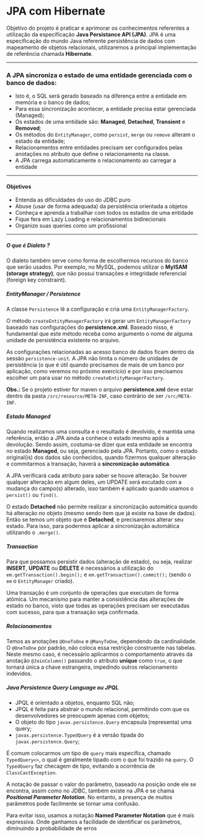 # JPA com Hibernate

Objetivo do projeto é praticar e aprimorar os conhecimentos referentes a utilização da especificação **Java Persistance API (JPA)**. JPA é uma especificação do mundo Java referente persistência de dados com mapeamento de objetos relacionais, utilizaremos a principal implementação de referência chamada **Hibernate**.

---

### A JPA sincroniza o estado de uma entidade gerenciada com o banco de dados:

- Isto é, o SQL será gerado baseado na diferença entre a entidade em memória e o banco de dados;
- Para essa sincronização acontecer, a entidade precisa estar gerenciada (Managed);
- Os estados de uma entidade são: **Managed**, **Detached**, **Transient** e **Removed**;
- Os métodos do ``EntityManager``, como ``persist``, ``merge`` ou ``remove`` alteram o estado da entidade;
- Relacionamentos entre entidades precisam ser configurados pelas anotações no atributo que define o relacionamento na classe.
- A JPA carrega automaticamente o relacionamento ao carregar a entidade

___

#### Objetivos

- Entenda as dificuldades do uso do JDBC puro
- Abuse (usar de forma adequada) da persistência orientada a objetos
- Conheça e aprenda a trabalhar com todos os estados de uma entidade
- Fique fera em Lazy Loading e relacionamentos bidirecionais
- Organize suas queries como um profissional

___

##### O que é Dialeto ?
O dialeto também serve como forma de escolhermos recursos do banco que serão usados. Por exemplo, no MySQL, podemos utilizar o **MyISAM (storage strategy)**, que não possui transações e integridade referencial (foreign key constraint).

##### EntityManager / Persistence

A classe ``Persistence`` lê a configuração e cria uma ``EntityManagerFactory``.

O método ``createEntityManagerFactory`` irá gerar um ``EntityManagerFactory`` baseado nas configurações do **persistence.xml**. Baseado nisso, é fundamental que este método receba como argumento o nome de alguma unidade de persistência existente no arquivo. 

As configurações relacionadas ao acesso banco de dados ficam dentro da sessão ``persistence-unit``. A JPA não limita o número de unidades de persistência (o que é útil quando precisamos de mais de um banco por aplicação, como veremos no próximo exercício) e por isso precisamos escolher um para usar no método ``createEntityManagerFactory``.

**Obs.:** Se o projeto estiver for maven o arquivo **persistence.xml** deve estar dentro da pasta ``/src/resource/META-INF``, caso contrário de ser ``/src/META-INF``.

##### Estado Managed

Quando realizamos uma consulta e o resultado é devolvido, é mantida uma referência, então a JPA ainda a conhece o estado mesmo após a devolução. Sendo assim, costuma-se dizer que esta entidade se encontra no estado **Managed**, ou seja, gerenciado pela JPA. Portanto, como o estado original(is) dos dados são conhecidos, quando fizermos qualquer alteração e commitarmos a transação, haverá a **sincronização automática**.

A JPA verificará cada atributo para saber se houve alteração. Se houver qualquer alteração em algum deles, um UPDATE será excutado com a mudança do campo(s) alterado, isso também é aplicado quando usamos o ``persist()`` ou ``find()``.

O estado **Detached** não permite realizar a sincronização automática quando há alteração no objeto (mesmo sendo item que já existe na base de dados). Então se temos um objeto que é **Detached**, e precisaremos alterar seu estado. Para isso, para podermos aplicar a sincronização automática utilizando o ``.merge()``.

##### Transaction

Para que possamos persistir dados (alteração de estado), ou seja, realizar **INSERT**, **UPDATE** ou **DELETE** é necessários a utilização do ``em.getTransaction().begin();`` e ``em.getTransaction().commit();`` (sendo o ``em`` o ``EntityManager`` criado).

Uma transação é um conjunto de operações que executam de forma atômica. Um mecanismo para manter a consistência das alterações de estado no banco, visto que todas as operações precisam ser executadas com sucesso, para que a transação seja confirmada.

##### Relacionamentos

Temos as anotações ``@OneToOne`` e ``@ManyToOne``, dependendo da cardinalidade.
O ``@OneToOne`` por padrão, não coloca essa restrição construente nas tabelas. Neste mesmo caso, é necessário aplicarmos o comportamento através da anotação ``@JoinColumn()`` passando o atributo **unique** como ``true``, o que tornará única a chave estrangeira, impedindo outros relacionamento indevidos.

##### Java Persistence Query Language ou JPQL 

- JPQL é orientado a objetos, enquanto SQL não;
- JPQL é feita para abstrair o mundo relacional, permitindo com que os desenvolvedores se preocupem apenas com objetos;
- O objeto do tipo ``javax.persistence.Query`` encapsula (representa) uma query;
- ``javax.persistence.TypedQuery`` é a versão tipada do ``javax.persistence.Query``;

É comum colocarmos um tipo de ``query`` mais específica, chamado ``TypedQuery<>``, o qual é geralmente tipado com o que foi trazido na ``query``. 
O ``TypedQuery`` faz checagem de tipo, evitando a ocorrência de ``ClassCastException``.

A notação de passar o valor do parâmetro, baseado na posição onde ele se encontra, assim como no JDBC, também existe na JPA e se chama ***Positional Parameter Notation***. No entanto, a presença de muitos parâmetros pode facilmente se tornar uma confusão.

Para evitar isso, usamos a notação **Named Parameter Notation** que é mais expressiva. Onde ganhamos a facilidade de identificar os parâmetros, diminuindo a probabilidade de erros